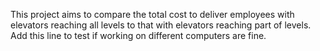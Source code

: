This project aims to compare the total cost to deliver employees with elevators reaching all levels to that with elevators reaching part of levels.
Add this line to test if working on different computers are fine.
